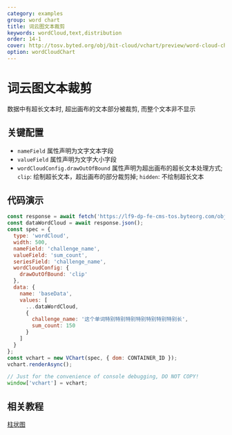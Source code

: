 ```yaml
---
category: examples
group: word chart
title: 词云图文本裁剪
keywords: wordCloud,text,distribution
order: 14-1
cover: http://tosv.byted.org/obj/bit-cloud/vchart/preview/word-cloud-chart/word-cloud-clip.png
option: wordCloudChart
---
```


# 词云图文本裁剪

数据中有超长文本时, 超出画布的文本部分被裁剪, 而整个文本非不显示

## 关键配置

- `nameField` 属性声明为文字文本字段
- `valueField` 属性声明为文字大小字段
- `wordCloudConfig.drawOutOfBound` 属性声明为超出画布的超长文本处理方式; `clip`: 绘制超长文本，超出画布的部分裁剪掉; `hidden`: 不绘制超长文本

## 代码演示

```javascript livedemo
const response = await fetch('https://lf9-dp-fe-cms-tos.byteorg.com/obj/bit-cloud/data-wordcloud.json');
const dataWordCloud = await response.json();
const spec = {
  type: 'wordCloud',
  width: 500,
  nameField: 'challenge_name',
  valueField: 'sum_count',
  seriesField: 'challenge_name',
  wordCloudConfig: {
    drawOutOfBound: 'clip'
  },
  data: {
    name: 'baseData',
    values: [
      ...dataWordCloud,
      {
        challenge_name: '这个单词特别特别特别特别特别特别特别长',
        sum_count: 150
      }
    ]
  }
};
const vchart = new VChart(spec, { dom: CONTAINER_ID });
vchart.renderAsync();

// Just for the convenience of console debugging, DO NOT COPY!
window['vchart'] = vchart;
```

## 相关教程

[柱状图](link)
